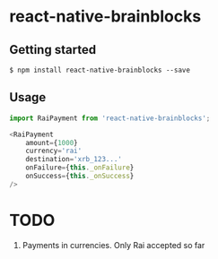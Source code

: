 
# react-native-brainblocks

## Getting started

`$ npm install react-native-brainblocks --save`

## Usage
```javascript
import RaiPayment from 'react-native-brainblocks';

<RaiPayment
	amount={1000}
	currency='rai'
	destination='xrb_123...'
	onFailure={this._onFailure}
	onSuccess={this._onSuccess}
/>
```

  

# TODO
1) Payments in currencies. Only Rai accepted so far